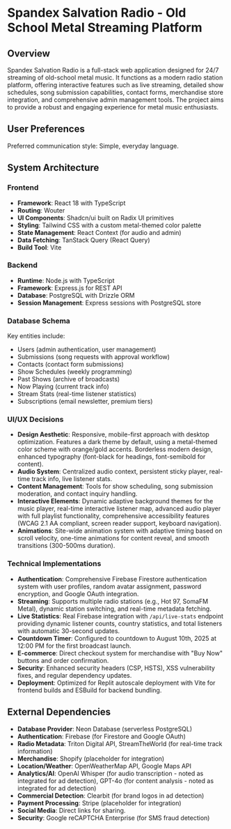 # Spandex Salvation Radio - Old School Metal Streaming Platform

## Overview

Spandex Salvation Radio is a full-stack web application designed for 24/7 streaming of old-school metal music. It functions as a modern radio station platform, offering interactive features such as live streaming, detailed show schedules, song submission capabilities, contact forms, merchandise store integration, and comprehensive admin management tools. The project aims to provide a robust and engaging experience for metal music enthusiasts.

## User Preferences

Preferred communication style: Simple, everyday language.

## System Architecture

### Frontend

- **Framework**: React 18 with TypeScript
- **Routing**: Wouter
- **UI Components**: Shadcn/ui built on Radix UI primitives
- **Styling**: Tailwind CSS with a custom metal-themed color palette
- **State Management**: React Context (for audio and admin)
- **Data Fetching**: TanStack Query (React Query)
- **Build Tool**: Vite

### Backend

- **Runtime**: Node.js with TypeScript
- **Framework**: Express.js for REST API
- **Database**: PostgreSQL with Drizzle ORM
- **Session Management**: Express sessions with PostgreSQL store

### Database Schema

Key entities include:
- Users (admin authentication, user management)
- Submissions (song requests with approval workflow)
- Contacts (contact form submissions)
- Show Schedules (weekly programming)
- Past Shows (archive of broadcasts)
- Now Playing (current track info)
- Stream Stats (real-time listener statistics)
- Subscriptions (email newsletter, premium tiers)

### UI/UX Decisions

- **Design Aesthetic**: Responsive, mobile-first approach with desktop optimization. Features a dark theme by default, using a metal-themed color scheme with orange/gold accents. Borderless modern design, enhanced typography (font-black for headings, font-semibold for content).
- **Audio System**: Centralized audio context, persistent sticky player, real-time track info, live listener stats.
- **Content Management**: Tools for show scheduling, song submission moderation, and contact inquiry handling.
- **Interactive Elements**: Dynamic adaptive background themes for the music player, real-time interactive listener map, advanced audio player with full playlist functionality, comprehensive accessibility features (WCAG 2.1 AA compliant, screen reader support, keyboard navigation).
- **Animations**: Site-wide animation system with adaptive timing based on scroll velocity, one-time animations for content reveal, and smooth transitions (300-500ms duration).

### Technical Implementations

- **Authentication**: Comprehensive Firebase Firestore authentication system with user profiles, random avatar assignment, password encryption, and Google OAuth integration.
- **Streaming**: Supports multiple radio stations (e.g., Hot 97, SomaFM Metal), dynamic station switching, and real-time metadata fetching.
- **Live Statistics**: Real Firebase integration with `/api/live-stats` endpoint providing dynamic listener counts, country statistics, and total listeners with automatic 30-second updates.
- **Countdown Timer**: Configured to countdown to August 10th, 2025 at 12:00 PM for the first broadcast launch.
- **E-commerce**: Direct checkout system for merchandise with "Buy Now" buttons and order confirmation.
- **Security**: Enhanced security headers (CSP, HSTS), XSS vulnerability fixes, and regular dependency updates.
- **Deployment**: Optimized for Replit autoscale deployment with Vite for frontend builds and ESBuild for backend bundling.

## External Dependencies

- **Database Provider**: Neon Database (serverless PostgreSQL)
- **Authentication**: Firebase (for Firestore and Google OAuth)
- **Radio Metadata**: Triton Digital API, StreamTheWorld (for real-time track information)
- **Merchandise**: Shopify (placeholder for integration)
- **Location/Weather**: OpenWeatherMap API, Google Maps API
- **Analytics/AI**: OpenAI Whisper (for audio transcription - noted as integrated for ad detection), GPT-4o (for content analysis - noted as integrated for ad detection)
- **Commercial Detection**: Clearbit (for brand logos in ad detection)
- **Payment Processing**: Stripe (placeholder for integration)
- **Social Media**: Direct links for sharing.
- **Security**: Google reCAPTCHA Enterprise (for SMS fraud detection)